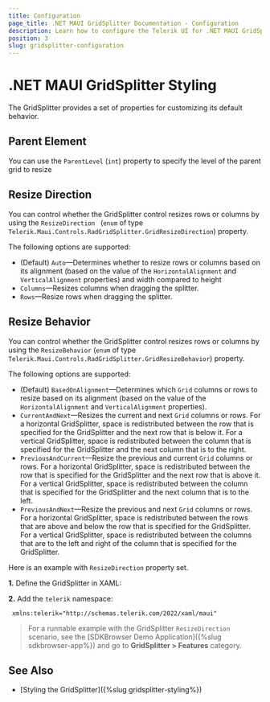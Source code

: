 ```yaml
---
title: Configuration
page_title: .NET MAUI GridSplitter Documentation - Configuration
description: Learn how to configure the Telerik UI for .NET MAUI GridSplitter resize direction and resize behavior.
position: 3
slug: gridsplitter-configuration
---
```


# .NET MAUI GridSplitter Styling

The GridSplitter provides a set of properties for customizing its default behavior.

## Parent Element

You can use the `ParentLevel` (`int`) property to specify the level of the parent grid to resize

## Resize Direction

You can control whether the GridSplitter control resizes rows or columns by using the `ResizeDirection ` (`enum` of type `Telerik.Maui.Controls.RadGridSplitter.GridResizeDirection`) property. 

The following options are supported:

* (Default) `Auto`&mdash;Determines whether to resize rows or columns based on its alignment (based on the value of the `HorizontalAlignment` and `VerticalAlignment` properties) and width compared to height
* `Columns`&mdash;Resizes columns when dragging the splitter.
* `Rows`&mdash;Resize rows when dragging the splitter.

## Resize Behavior

You can control whether the GridSplitter control resizes rows or columns by using the `ResizeBehavior` (`enum` of type `Telerik.Maui.Controls.RadGridSplitter.GridResizeBehavior`) property. 

The following options are supported:

* (Default) `BasedOnAlignment`&mdash;Determines which `Grid` columns or rows to resize based on its alignment (based on the value of the `HorizontalAlignment` and `VerticalAlignment` properties).
* `CurrentAndNext`&mdash;Resizes the current and next `Grid` columns or rows. For a horizontal GridSplitter, space is redistributed between the row that is specified for the GridSplitter and the next row that is below it. For a vertical GridSplitter, space is redistributed between the column that is specified for the GridSplitter and the next column that is to the right.
* `PreviousAndCurrent`&mdash;Resize the previous and current `Grid` columns or rows. For a horizontal GridSplitter, space is redistributed between the row that is specified for the GridSplitter and the next row that is above it. For a vertical GridSplitter, space is redistributed between the column that is specified for the GridSplitter and the next column that is to the left.
* `PreviousAndNext`&mdash;Resize the previous and next `Grid` columns or rows. For a horizontal GridSplitter, space is redistributed between the rows that are above and below the row that is specified for the GridSplitter. For a vertical GridSplitter, space is redistributed between the columns that are to the left and right of the column that is specified for the GridSplitter.

Here is an example with `ResizeDirection` property set.

**1.** Define the GridSplitter in XAML:

<snippet id='gridsplitter-resize-configuration' />

**2.** Add the `telerik` namespace:

```XAML
 xmlns:telerik="http://schemas.telerik.com/2022/xaml/maui"
```

> For a runnable example with the GridSplitter `ResizeDirection` scenario, see the [SDKBrowser Demo Application]({%slug sdkbrowser-app%}) and go to **GridSplitter > Features** category.

## See Also

- [Styling the GridSplitter]({%slug gridsplitter-styling%})